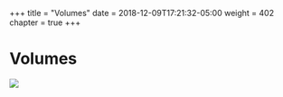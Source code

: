 +++
title = "Volumes"
date = 2018-12-09T17:21:32-05:00
weight = 402
chapter = true
+++

# Volumes

![](/intro-k8s/images/docker/volume.png)
